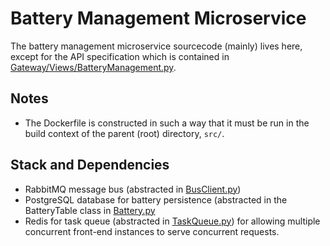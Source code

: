 # Battery Management Microservice

The battery management microservice sourcecode (mainly) lives here, except for the API
specification which is contained in [Gateway/Views/BatteryManagement.py](../Gateway/Views/BatteryManagement.py).

## Notes

- The Dockerfile is constructed in such a way that it must be run in the build context of the parent (root)
  directory, `src/`.

## Stack and Dependencies
- RabbitMQ message bus (abstracted in [BusClient.py](../Common/BusClient.py))
- PostgreSQL database for battery persistence (abstracted in the BatteryTable class
  in [Battery.py](..Gateway/models/Battery.py)
- Redis for task queue (abstracted in [TaskQueue.py](../Common/TaskQueue.py)) for allowing multiple concurrent front-end
  instances to serve concurrent requests.